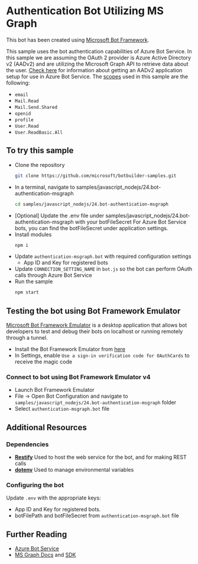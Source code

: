 # Authentication Bot Utilizing MS Graph

This bot has been created using [Microsoft Bot Framework](https://docs.microsoft.com/en-us/azure/bot-service/?view=azure-bot-service-4.0).

This sample uses the bot authentication capabilities of Azure Bot Service. In this sample we are assuming the OAuth 2 provider
is Azure Active Directory v2 (AADv2) and are utilizing the Microsoft Graph API to retrieve data about the
user. [Check here](https://docs.microsoft.com/en-us/azure/bot-service/bot-builder-authentication?view=azure-bot-service-4.0&tabs=csharp) for information about getting an AADv2
application setup for use in Azure Bot Service.
The [scopes](https://developer.microsoft.com/en-us/graph/docs/concepts/permissions_reference) used in this sample are the following:
- `email`
- `Mail.Read`
- `Mail.Send.Shared`
- `openid`
- `profile`
- `User.Read`
- `User.ReadBasic.All`

## To try this sample
- Clone the repository
  ```bash
  git clone https://github.com/microsoft/botbuilder-samples.git
  ```
- In a terminal, navigate to samples/javascript_nodejs/24.bot-authentication-msgraph
  ```bash
  cd samples/javascript_nodejs/24.bot-authentication-msgraph
  ```
- [Optional] Update the .env file under samples/javascript_nodejs/24.bot-authentication-msgraph with your botFileSecret
    For Azure Bot Service bots, you can find the botFileSecret under application settings.
- Install modules
  ```bash
  npm i
  ```
- Update `authentication-msgraph.bot` with required configuration settings
  - App ID and Key for registered bots
- Update `CONNECTION_SETTING_NAME` in `bot.js` so the bot can perform OAuth calls through Azure Bot Service
- Run the sample
  ```bash
  npm start
  ```


## Testing the bot using Bot Framework Emulator
[Microsoft Bot Framework Emulator](https://github.com/microsoft/botframework-emulator) is a desktop application that allows bot developers to test and debug their bots on localhost or running remotely through a tunnel.

- Install the Bot Framework Emulator from [here](https://aka.ms/botframework-emulator)
- In Settings, enable `Use a sign-in verification code for OAuthCards` to receive the magic code

### Connect to bot using Bot Framework Emulator v4
- Launch Bot Framework Emulator
- File -> Open Bot Configuration and navigate to `samples/javascript_nodejs/24.bot-authentication-msgraph` folder
- Select `authentication-msgraph.bot` file

## Additional Resources

### Dependencies

- **[Restify](http://restify.com)** Used to host the web service for the bot, and for making REST calls
- **[dotenv](https://github.com/motdotla/dotenv)** Used to manage environmental variables

### Configuring the bot

Update `.env` with the appropriate keys:

- App ID and Key for registered bots.
- botFilePath and botFileSecret from `authentication-msgraph.bot` file

## Further Reading
- [Azure Bot Service](https://docs.microsoft.com/en-us/azure/bot-service/bot-service-overview-introduction?view=azure-bot-service-4.0)
- [MS Graph Docs](https://developer.microsoft.com/en-us/graph/docs/concepts/overview) and [SDK](https://github.com/microsoftgraph/msgraph-sdk-javascript)